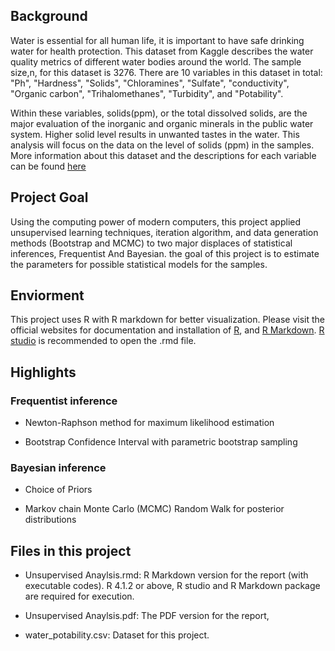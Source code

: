 ## Background
Water is essential for all human life, it is important to have safe drinking water for health protection. This dataset from Kaggle describes the water quality metrics of different water bodies around the world. The sample size,n, for this dataset is 3276. There are 10 variables in this dataset in total: "Ph", "Hardness", "Solids", "Chloramines", "Sulfate", "conductivity", "Organic carbon", "Trihalomethanes", "Turbidity", and "Potability".

Within these variables, solids(ppm), or the total dissolved solids, are the major evaluation of the inorganic and organic minerals in the public water system. Higher solid level results in unwanted tastes in the water. This analysis will focus on the data on the level of solids (ppm) in the samples. More information about this dataset and the descriptions for each variable can be found [here](https://www.kaggle.com/adityakadiwal/water-potability?select=water_potability.csv)

## Project Goal
Using the computing power of modern computers,  this project applied unsupervised learning techniques, iteration algorithm, and data generation methods (Bootstrap and MCMC) to two major displaces of statistical inferences, Frequentist And Bayesian. the goal of this project is to estimate the parameters for possible statistical models for the samples.

## Enviorment
This project uses R with R markdown for better visualization. Please visit the official websites for documentation and installation of [R](https://www.r-project.org/), and [R Markdown](https://rmarkdown.rstudio.com/). [R studio](https://www.rstudio.com/) is recommended to open the .rmd file.

## Highlights
### Frequentist inference
- Newton-Raphson method for maximum likelihood estimation

- Bootstrap Confidence Interval with parametric bootstrap sampling

### Bayesian inference
- Choice of Priors

- Markov chain Monte Carlo (MCMC) Random Walk for posterior distributions

## Files in this project
- Unsupervised Anaylsis.rmd: R Markdown version for the report (with executable codes). R 4.1.2 or above, R studio and R Markdown package are required for execution.

- Unsupervised Anaylsis.pdf: The PDF version for the report,

- water_potability.csv: Dataset for this project.



 
 
